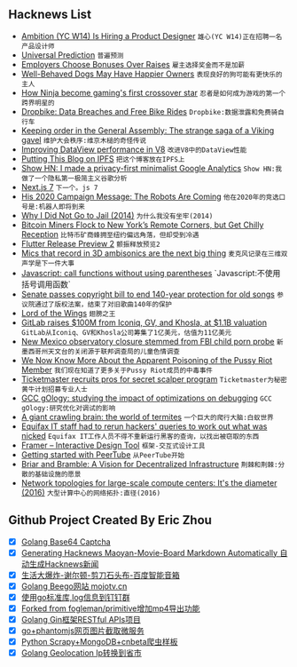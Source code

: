 ## Hacknews List


- [Ambition (YC W14) Is Hiring a Product Designer](https://ambition.com/career/opportunity/product-designer/)  `雄心(YC W14)正在招聘一名产品设计师`
- [Universal Prediction](http://philsci-archive.pitt.edu/14486/)  `普遍预测`
- [Employers Choose Bonuses Over Raises](https://www.wsj.com/articles/benefit-gains-exceed-wage-growth-new-labor-data-shows-1537289455)  `雇主选择奖金而不是加薪`
- [Well-Behaved Dogs May Have Happier Owners](https://www.psychologytoday.com/us/blog/fellow-creatures/201809/well-behaved-dogs-may-have-happier-owners)  `表现良好的狗可能有更快乐的主人`
- [How Ninja become gaming&#39;s first crossover star](http://www.espn.com/espn/feature/story/_/id/24710688/fortnite-legend-ninja-living-stream)  `忍者是如何成为游戏的第一个跨界明星的`
- [Dropbike: Data Breaches and Free Bike Rides](https://ipfs.io/ipns/Qmea45XwFtdwaCGAPLRMxFmoUP5YLnknc2WGCGQ3HnDP6f/post/dropbike/)  `Dropbike:数据泄露和免费骑自行车`
- [Keeping order in the General Assembly: The strange saga of a Viking gavel](https://news.un.org/en/story/2018/09/1019512)  `维护大会秩序:维京木槌的奇怪传说`
- [Improving DataView performance in V8](https://v8project.blogspot.com/2018/09/dataview.html)  `改进V8中的DataView性能`
- [Putting This Blog on IPFS](https://ipfs.io/ipns/Qme48wyZ7LaF9gC5693DZyJBtehgaFhaKycESroemD5fNX/post/putting_this_blog_on_ipfs/)  `把这个博客放在IPFS上`
- [Show HN: I made a privacy-first minimalist Google Analytics](https://simpleanalytics.io)  `Show HN:我做了一个隐私第一极简主义谷歌分析`
- [Next.js 7](https://nextjs.org/blog/next-7)  `下一个。js 7`
- [His 2020 Campaign Message: The Robots Are Coming](https://www.nytimes.com/2018/02/10/technology/his-2020-campaign-message-the-robots-are-coming.html)  `他在2020年的竞选口号是:机器人即将到来`
- [Why I Did Not Go to Jail (2014)](https://a16z.com/2014/02/06/why-i-did-not-go-to-jail/)  `为什么我没有坐牢(2014)`
- [Bitcoin Miners Flock to New York’s Remote Corners, but Get Chilly Reception](https://www.nytimes.com/2018/09/19/nyregion/bitcoin-mining-new-york-electricity.html)  `比特币矿商蜂拥至纽约偏远角落，但却受到冷遇`
- [Flutter Release Preview 2](https://developers.googleblog.com/2018/09/flutter-release-preview-2-pixel-perfect.html)  `颤振释放预览2`
- [Mics that record in 3D ambisonics are the next big thing](http://cdm.link/2018/09/3d-ambisonic-microphones/)  `麦克风记录在三维双声学是下一件大事`
- [Javascript: call functions without using parentheses](https://michelenasti.com/2018/09/19/Javascript-chiamare-funzioni-senza-usare-parentesi-(what!).html)  `Javascript:不使用括号调用函数`
- [Senate passes copyright bill to end 140-year protection for old songs](https://arstechnica.com/tech-policy/2018/09/senate-passes-copyright-bill-to-end-140-year-protection-for-old-songs/)  `参议院通过了版权法案，结束了对旧歌曲140年的保护`
- [Lord of the Wings](https://www.seas.harvard.edu/content/lord-of-wings)  `翅膀之王`
- [GitLab raises $100M from Iconiq, GV, and Khosla, at $1.1B valuation](https://venturebeat.com/2018/09/19/gitlab-raises-100-million-from-iconiq-gv-and-khosla-at-1-1-billion-valuation/)  `GitLab从Iconiq、GV和Khosla公司筹集了1亿美元，估值为11亿美元`
- [New Mexico observatory closure stemmed from FBI child porn probe](https://af.reuters.com/article/commoditiesNews/idAFL2N1W51VK)  `新墨西哥州天文台的关闭源于联邦调查局的儿童色情调查`
- [We Now Know More About the Apparent Poisoning of the Pussy Riot Member](https://www.newyorker.com/news/our-columnists/we-now-know-more-about-the-apparent-poisoning-of-the-pussy-riot-member-pyotr-verzilov/)  `我们现在知道了更多关于Pussy Riot成员的中毒事件`
- [Ticketmaster recruits pros for secret scalper program](https://www.cbc.ca/news/business/a-public-relations-nightmare-ticketmaster-recruits-pros-for-secret-scalper-program-1.4828535)  `Ticketmaster为秘密黄牛计划招募专业人士`
- [GCC gOlogy: studying the impact of optimizations on debugging](https://www.fsfla.org/~lxoliva/writeups/gOlogy/gOlogy.txt)  `GCC gOlogy:研究优化对调试的影响`
- [A giant crawling brain: the world of termites](https://www.theguardian.com/news/2018/sep/18/a-giant-crawling-brain-the-jaw-dropping-world-of-termites)  `一个巨大的爬行大脑:白蚁世界`
- [Equifax IT staff had to rerun hackers&#39; queries to work out what was nicked](https://www.theregister.co.uk/2018/09/17/gao_report_equifax_mega_breach/)  `Equifax IT工作人员不得不重新运行黑客的查询，以找出被窃取的东西`
- [Framer – Interactive Design Tool](https://framer.com/)  `框架-交互式设计工具`
- [Getting started with PeerTube](https://medium.com/we-distribute/getting-started-with-peertube-ec5dbf007058)  `从PeerTube开始`
- [Briar and Bramble: A Vision for Decentralized Infrastructure](https://dymaxion.org/essays/briarvision.html)  `荆棘和荆棘:分散的基础设施的愿景`
- [Network topologies for large-scale compute centers: It&#39;s the diameter (2016)](http://htor.inf.ethz.ch/publications/index.php?pub=251)  `大型计算中心的网络拓扑:直径(2016)`

## Github Project Created By Eric Zhou

- [x] [Golang Base64 Captcha](https://github.com/mojocn/base64Captcha)
- [x] [Generating Hacknews Maoyan-Movie-Board Markdown Automatically 自动生成Hacknews新闻](https://github.com/dejavuzhou/md-genie)
- [x] [生活大爆炸-谢尔顿-剪刀石头布-百度智能音箱](https://github.com/mojocn/dueros-bang-game)
- [x] [Golang Beego网站 mojotv.cn](https://github.com/mojocn/www.mojotv.cn)
- [x] [使用go标准库,log信息到钉钉群](https://github.com/mojocn/dooger)
- [x] [Forked from fogleman/primitive增加mp4导出功能](https://github.com/mojocn/primitive)
- [x] [Golang Gin框架RESTful APIs项目](https://github.com/JJJJJJJerk/ezier-golang-web-api-framework)
- [x] [go+phantomjs网页图片截取微服务](https://github.com/mojocn/screen_shot)
- [x] [Python Scrapy+MongoDB+cnbeta爬虫样板](https://github.com/mojocn/scrapy_mongodb_boilerplate_cnbeta)
- [x] [Golang Geolocation Ip转换到省市](https://github.com/mojocn/ip2location)